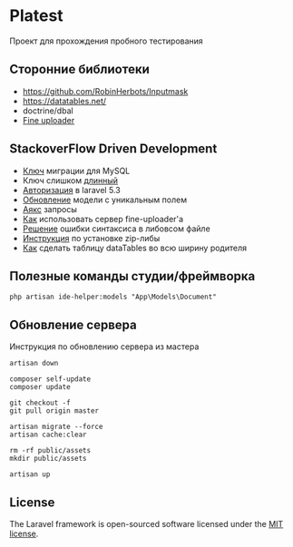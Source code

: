 # Platest

Проект для прохождения пробного тестирования

## Сторонние библиотеки
- https://github.com/RobinHerbots/Inputmask
- https://datatables.net/
- doctrine/dbal
- [Fine uploader](https://github.com/FineUploader/php-traditional-server) 

## StackoverFlow Driven Development
- [Ключ](http://stackoverflow.com/questions/23786359/laravel-migration-unique-key-is-too-long-even-if-specified) миграции для MySQL
- Ключ слишком [длинный](https://laravel-news.com/laravel-5-4-key-too-long-error)
- [Авторизация](http://stackoverflow.com/questions/39196968/laravel-5-3-new-authroutes/39197278#39197278)  в laravel 5.3
- [Обновление](http://stackoverflow.com/questions/22405762/laravel-update-model-with-unique-validation-rule-for-attribute) модели с уникальным полем
- [Аякс](https://laracasts.com/discuss/channels/requests/laravel-5-cant-use-ajax-post-request) запросы
- [Как](http://stackoverflow.com/questions/37474887/how-to-use-a-vendor-class-in-laravel) использовать сервер fine-uploader'а
- [Решение](https://laracasts.com/discuss/channels/laravel/parse-error-syntax-error-unexpected-expecting-or-variable-t-variable-in-pathsitevendorlaravelframeworksrcilluminatefoundationhelpersphp-on-line-475) ошибки синтаксиса в либовсом файле
- [Инструкция](http://stackoverflow.com/questions/38104348/install-php-zip-on-php-5-6-on-ubuntu) по установке zip-либы
 - [Как](http://stackoverflow.com/questions/9847177/datatables-width-not-being-set-correctly) сделать таблицу dataTables во всю ширину родителя

## Полезные команды студии/фреймворка
``
php artisan ide-helper:models "App\Models\Document"
``

## Обновление сервера
Инструкция по обновлению сервера из мастера
````
artisan down

composer self-update
composer update

git checkout -f
git pull origin master

artisan migrate --force
artisan cache:clear

rm -rf public/assets
mkdir public/assets

artisan up
````


## License

The Laravel framework is open-sourced software licensed under the [MIT license](http://opensource.org/licenses/MIT).
